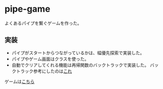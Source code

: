 # pipe-game
よくあるパイプを繋ぐゲームを作った。

## 実装
- パイプがスタートからつながっているかは、幅優先探索で実装した。
- パイプやゲーム画面はクラスを使った。
- 自動でクリアしてくれる機能は再帰関数のバックトラックで実装した。
バックトラック参考にしたのは[これ](https://twitter.com/e869120/status/1407109731546636289)<br>

ゲームは[こちら](https://hal1127.github.io/pipe-game/)
